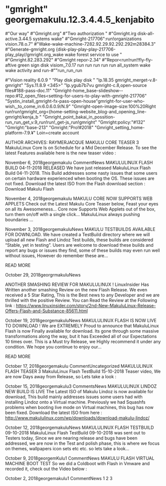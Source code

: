 # "gmright"   georgemakulu.12.3.4.4.5_kenjabito      
#"Our way"
#"Gmright.org"
#"Two authorization "
#"Gmright.irg disk-all-active.3.44.5 systems wake"
#"Gmright-217706":run!organizations vision.78.o.7"
#"Wake-wake-machine-7282.92.29.92.292.292m28384.3"
#"Generate-gmright.org {disk-play-play-play-217706-play_play//gmright.org_wake wake forest service to use "
#"Gmright.82.283.292"
#"Gmright repor-2.34"
#"Repor<run!run!!fly-fly-aftive green sign disk visiom_7.0.17 run run run run run all_system wake wake activity and run-#""run_run_run

#"Vision reality 6.0.9 "
"Play disk play disk "
"Ip.18.35      gmright_merget-v.8-gmright"
"Sys.11.8.9 <345>"
"Ip.ygub7b7vu gmright-c.8,open-source files#188-pass-doc.11"
"Gmright-home_base-slideshow--repo:#12_open_files<setting-for-users-to-play-with-gmright-217706"
"Systin_install_gmright-fx-pass-open-house"gmright-for-user-who-wish_,to_come_in:6.0.6.0.9/N.9"
"Gmright-open-image-size:100%20Right run!run!gmright_org<{home-setting-website_blog-and_opening_line-gmright/kenja_b "
"Gmright_point_bakai_in_possition-run_run_get_v.9_run!run!_get-js_run!gmright"
"Gmright:policy:"#132"
"Gmright:"base-213"
"Gmright:"Pro!#2018"
"Gmright_setting_home-platform-7.9.¥"
Loin=create account 

AUTHOR ARCHIVES: RAYMERJACQUE
MAKULU CORE TEASER 3
MakuluLinux Core Is on Schedule for a Mid December Release. To see the latest Features available here is the new teaser video :  

November 6, 2018georgemakulu CommentNews
MAKULULINUX FLASH BUILD 04-11-2018 RELEASED
We have just released MakuluLinux Flash Build 04-11-2018. This Build addresses some nasty issues that some users on certain hardware experienced when booting the OS. These issues are not fixed. Download the latest ISO from the Flash download section : Download Makulu Flash

November 4, 2018georgemakulu
MAKULU CORE NOW SUPPORTS WEB APPLETS
Check out the Latest Makulu Core Teaser below, Feast your eyes on all its Awesomeness… Core now Supports Web Applets out of the box, turn them on/off with a single click… MakuluLinux always pushing boundaries …  

November 3, 2018georgemakuluNews
MAKULU TESTBUILDS AVAILABLE FOR DOWNLOAD.
We have created a TestBuild directory where we will upload all new Flash and Lindoz Test builds, these builds are considered “Stable, yet in testing”. Users are welcome to download these builds and report any bugs or issues they find, some of these builds may even run well without issues, However do remember these are…

READ MORE

October 29, 2018georgrmakuluNews

ANOTHER SMASHING REVIEW FOR MAKULULINUX !
LinuxInsider Has Written another smashing Review on the new Flash Release. We even received a 5 Star Rating, This is the Best news to any Developer and we are thrilled with the positive Review.  You can Read the Review at the Following link : https://www.linuxinsider.com/story/2nd-New-MakuluLinux-Release-Offers-Flash-and-Substance-85611.html

October 19, 2018georgemakuluNews
MAKULULINUX FLASH IS NOW LIVE TO DOWNLOAD !
We are EXTREMELY Proud to announce that MakuluLinux Flash is now Finally available for download. Its gone through some massive transformations along the way, but it has Exceeded all of our Expectations 10 times over. This is a Must try Release, we Highly recommend it under any condition. We hope you continue to enjoy our…

READ MORE

October 17, 2018georgemakulu CommentUncategorized
MAKULULINUX FLASH TEASER 3
MakuluLinux Flash TestBuild 15-10-2018 Teaser video, We are now Days away from Release, so Lets take a look :

October 15, 2018georgemakulu3 CommentsNews
MAKULULINUX LINDOZ NEW BUILD IS LIVE
The Latest ISO of Makulu Lindoz is now available for download, This build mainly addresses issues some users had with installing Lindoz onto a Virtual machine. Previously we had Squashfs problems when booting live mode on Virtual machines, this bug has now been fixed. Download the latest ISO from here : http://www.makululinux.com/wp/downloads/download-makulu-lindoz/

October 12, 2018georgemakuluNews
MAKULULINUX FLASH TESTBUILD 09-10-2018
MakuluLinux Flash TestBuild 09-10-2018 was sent out to Testers today, Since we are nearing release and bugs have been addressed, we are now in the Test and polish phase, this is where we focus on themes, wallpapers icon sets etc etc. so lets take a look…

October 9, 2018georgemKulu1 CommentNews
MAKULU FLASH VIRTUAL MACHINE BOOT TEST
So we did a Coldboot with Flash in Vmware and recorded it, check out the Video below :  

October 2, 2018georgemakulu1 CommentNews
1
2
3
